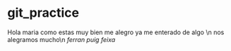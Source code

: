 # git_practice
Hola maria
como estas
muy bien
me alegro
ya me enterado de algo
\n nos alegramos mucho\n
*ferran
_puig_
feixa*